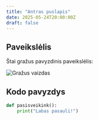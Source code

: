 ```yaml
---
title: "Antras puslapis"
date: 2025-05-24T20:00:00Z
draft: false
---
```


## Paveikslėlis

Štai gražus pavyzdinis paveikslėlis:

![Gražus vaizdas](https://picsum.photos/800/300)

## Kodo pavyzdys

```python
def pasisveikink():
    print("Labas pasauli!")
